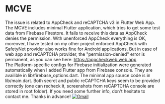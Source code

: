 # MCVE

The issue is related to AppCheck and reCAPTCHA v3 in Flutter Web App.
The MCVE includes minimal Flutter application, which tries to get some test data from Firebase Firestore. It fails to receive this data as AppCheck denies the permission. With unenforced AppCheck everything is OK, moreover, I have tested on my other project enforced AppCheck with SafetyNet provider also works fine for Android applications. But in case of web app and reCAPTCHA provider, the "permission-denied" error is permanent, as you can see here: https://appcheckweb.web.app.  
The Platform-specific configs for Firebase initialization were generated automatically when I added Flutter app from Firebase console. They are availible in lib/firebase_options.dart. The minimal app source code is in lib/main.dart. Both secret and public reCAPTCHA keys seem to be provided correctly (one can recheck it, screenshots from reCAPTCHA console are stored in root folder).
If you need some further info, don't hesitate to contact me. Thanks in advance!
[![Gmail](https://img.shields.io/badge/Gmail-D14836?style=for-the-badge&logo=gmail&logoColor=white)](mailto:egor.chukanov@gmail.com) 



